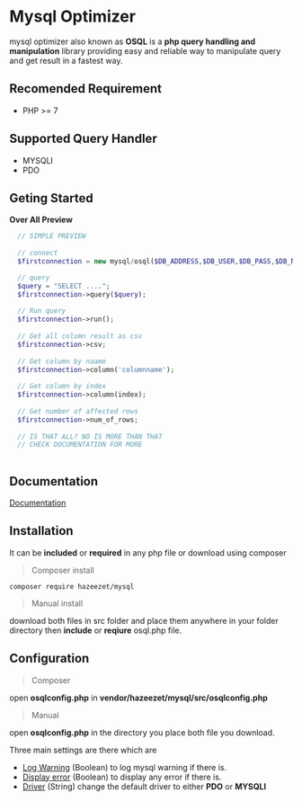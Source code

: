 # Mysql Optimizer
mysql optimizer also known as **OSQL** is a **php query handling and manipulation** library providing easy and reliable way to manipulate query and get result in a fastest way.

## Recomended Requirement
- PHP >= 7

## Supported Query Handler
- MYSQLI
- PDO

## Geting Started
  **Over All Preview**
  ```php
    // SIMPLE PREVIEW
    
    // connect
    $firstconnection = new mysql/osql($DB_ADDRESS,$DB_USER,$DB_PASS,$DB_NAME);

    // query
    $query = "SELECT ....";
    $firstconnection->query($query);
    
    // Run query
    $firstconnection->run();
    
    // Get all column result as csv
    $firstconnection->csv;
    
    // Get column by naame
    $firstconnection->column('columnname');
    
    // Get column by index
    $firstconnection->column(index);
    
    // Get number of affected rows
    $firstconnection->num_of_rows;
    
    // IS THAT ALL? NO IS MORE THAN THAT
    // CHECK DOCUMENTATION FOR MORE
    
  ```
## Documentation
 [Documentation](https://github.com/hazeezet/mysql/wiki/)
 
## Installation
  It can be **included** or **required** in any php file or download using composer
  > Composer install
  ```
  composer require hazeezet/mysql
  ```
  > Manual install

  download both files in src folder and place them anywhere in your folder directory then **include** or **reqiure** osql.php file.
  
## Configuration
> Composer

open **osqlconfig.php** in **vendor/hazeezet/mysql/src/osqlconfig.php**

> Manual

open **osqlconfig.php** in the directory you place both file you download.

Three main settings are there which are
* [Log Warning](#log_warning) (Boolean) to log mysql warning if there is.
* [Display error](#display_error) (Boolean) to display any error if there is. 
* [Driver](#driver) (String) change the default driver to either **PDO** or **MYSQLI**
